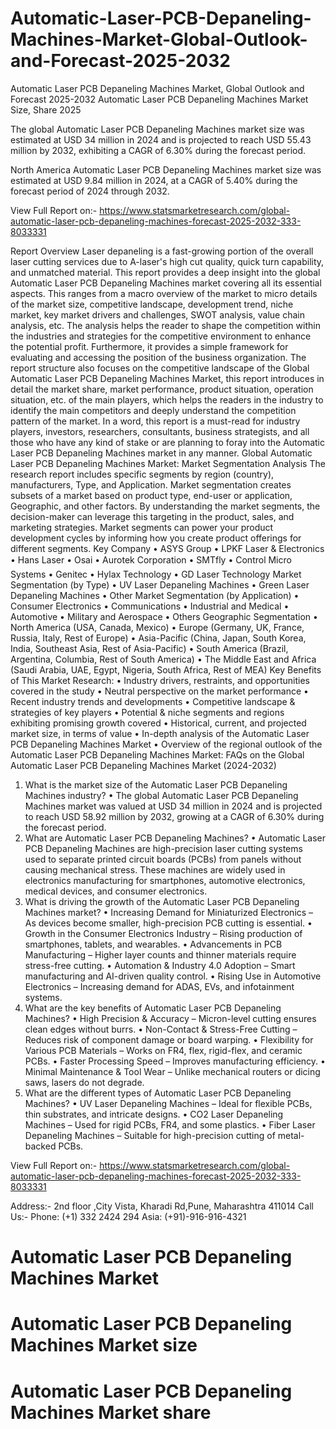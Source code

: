 # Automatic-Laser-PCB-Depaneling-Machines-Market-Global-Outlook-and-Forecast-2025-2032

Automatic Laser PCB Depaneling Machines Market, Global Outlook and Forecast 2025-2032
Automatic Laser PCB Depaneling Machines Market Size, Share 2025


The global Automatic Laser PCB Depaneling Machines market size was estimated at USD 34 million in 2024 and is projected to reach USD 55.43 million by 2032, exhibiting a CAGR of 6.30% during the forecast period.

North America Automatic Laser PCB Depaneling Machines market size was estimated at USD 9.84 million in 2024, at a CAGR of 5.40% during the forecast period of 2024 through 2032.
 
View Full Report on:- https://www.statsmarketresearch.com/global-automatic-laser-pcb-depaneling-machines-forecast-2025-2032-333-8033331


Report Overview
Laser depaneling is a fast-growing portion of the overall laser cutting services due to A-laser's high cut quality, quick turn capability, and unmatched material.
This report provides a deep insight into the global Automatic Laser PCB Depaneling Machines market covering all its essential aspects. This ranges from a macro overview of the market to micro details of the market size, competitive landscape, development trend, niche market, key market drivers and challenges, SWOT analysis, value chain analysis, etc.
The analysis helps the reader to shape the competition within the industries and strategies for the competitive environment to enhance the potential profit. Furthermore, it provides a simple framework for evaluating and accessing the position of the business organization. The report structure also focuses on the competitive landscape of the Global Automatic Laser PCB Depaneling Machines Market, this report introduces in detail the market share, market performance, product situation, operation situation, etc. of the main players, which helps the readers in the industry to identify the main competitors and deeply understand the competition pattern of the market.
In a word, this report is a must-read for industry players, investors, researchers, consultants, business strategists, and all those who have any kind of stake or are planning to foray into the Automatic Laser PCB Depaneling Machines market in any manner.
Global Automatic Laser PCB Depaneling Machines Market: Market Segmentation Analysis
The research report includes specific segments by region (country), manufacturers, Type, and Application. Market segmentation creates subsets of a market based on product type, end-user or application, Geographic, and other factors. By understanding the market segments, the decision-maker can leverage this targeting in the product, sales, and marketing strategies. Market segments can power your product development cycles by informing how you create product offerings for different segments.
Key Company
•	ASYS Group
•	LPKF Laser & Electronics
•	Hans Laser
•	Osai
•	Aurotek Corporation
•	SMTfly
•	Control Micro Systems
•	Genitec
•	Hylax Technology
•	GD Laser Technology
Market Segmentation (by Type)
•	UV Laser Depaneling Machines
•	Green Laser Depaneling Machines
•	Other
Market Segmentation (by Application)
•	Consumer Electronics
•	Communications
•	Industrial and Medical
•	Automotive
•	Military and Aerospace
•	Others
Geographic Segmentation
•	North America (USA, Canada, Mexico)
•	Europe (Germany, UK, France, Russia, Italy, Rest of Europe)
•	Asia-Pacific (China, Japan, South Korea, India, Southeast Asia, Rest of Asia-Pacific)
•	South America (Brazil, Argentina, Columbia, Rest of South America)
•	The Middle East and Africa (Saudi Arabia, UAE, Egypt, Nigeria, South Africa, Rest of MEA)
Key Benefits of This Market Research:
•	Industry drivers, restraints, and opportunities covered in the study
•	Neutral perspective on the market performance
•	Recent industry trends and developments
•	Competitive landscape & strategies of key players
•	Potential & niche segments and regions exhibiting promising growth covered
•	Historical, current, and projected market size, in terms of value
•	In-depth analysis of the Automatic Laser PCB Depaneling Machines Market
•	Overview of the regional outlook of the Automatic Laser PCB Depaneling Machines Market:
FAQs on the Global Automatic Laser PCB Depaneling Machines Market (2024-2032)
1. What is the market size of the Automatic Laser PCB Depaneling Machines industry?
•	The global Automatic Laser PCB Depaneling Machines market was valued at USD 34 million in 2024 and is projected to reach USD 58.92 million by 2032, growing at a CAGR of 6.30% during the forecast period.
2. What are Automatic Laser PCB Depaneling Machines?
•	Automatic Laser PCB Depaneling Machines are high-precision laser cutting systems used to separate printed circuit boards (PCBs) from panels without causing mechanical stress. These machines are widely used in electronics manufacturing for smartphones, automotive electronics, medical devices, and consumer electronics.
3. What is driving the growth of the Automatic Laser PCB Depaneling Machines market?
•	Increasing Demand for Miniaturized Electronics – As devices become smaller, high-precision PCB cutting is essential.
•	Growth in the Consumer Electronics Industry – Rising production of smartphones, tablets, and wearables.
•	Advancements in PCB Manufacturing – Higher layer counts and thinner materials require stress-free cutting.
•	Automation & Industry 4.0 Adoption – Smart manufacturing and AI-driven quality control.
•	Rising Use in Automotive Electronics – Increasing demand for ADAS, EVs, and infotainment systems.
4. What are the key benefits of Automatic Laser PCB Depaneling Machines?
•	High Precision & Accuracy – Micron-level cutting ensures clean edges without burrs.
•	Non-Contact & Stress-Free Cutting – Reduces risk of component damage or board warping.
•	Flexibility for Various PCB Materials – Works on FR4, flex, rigid-flex, and ceramic PCBs.
•	Faster Processing Speed – Improves manufacturing efficiency.
•	Minimal Maintenance & Tool Wear – Unlike mechanical routers or dicing saws, lasers do not degrade.
5. What are the different types of Automatic Laser PCB Depaneling Machines?
•	UV Laser Depaneling Machines – Ideal for flexible PCBs, thin substrates, and intricate designs.
•	CO2 Laser Depaneling Machines – Used for rigid PCBs, FR4, and some plastics.
•	Fiber Laser Depaneling Machines – Suitable for high-precision cutting of metal-backed PCBs.

View Full Report on:- https://www.statsmarketresearch.com/global-automatic-laser-pcb-depaneling-machines-forecast-2025-2032-333-8033331

Address:- 2nd floor ,City Vista, Kharadi Rd,Pune, Maharashtra 411014
Call Us:- Phone: (+1) 332 2424 294
                Asia: (+91)-916-916-4321

# Automatic Laser PCB Depaneling Machines Market
# Automatic Laser PCB Depaneling Machines Market size
# Automatic Laser PCB Depaneling Machines Market share

